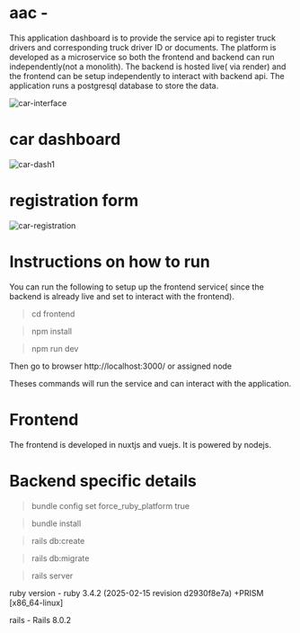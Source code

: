 # aac - 
This application dashboard is to provide the service api to register truck drivers and corresponding truck driver ID or documents. The platform is developed as a microservice so both the frontend and backend can run independently(not a monolith). The backend is hosted live( via render) and the frontend can be setup independently to interact with backend api. The application runs a postgresql database to store the data.

![car-interface](https://github.com/user-attachments/assets/5678f527-1553-4433-b54b-e277f8a9198d)


# car dashboard
![car-dash1](https://github.com/user-attachments/assets/1223d15b-c8ca-43c5-90a2-c17ca4dd3c09)


# registration form
![car-registration](https://github.com/user-attachments/assets/4fdf7189-51ee-4665-8ffb-6151538c77a1)





# Instructions on how to run
You can run the following to setup up the frontend service( since the backend is already live and set to interact with the frontend).

> cd frontend

> npm install

> npm run dev

Then go to browser http://localhost:3000/ or assigned node 

Theses commands will run the service and can interact with the application.


# Frontend

The frontend is developed in nuxtjs and vuejs. It is powered by nodejs.



# Backend specific details

> bundle config set force_ruby_platform true

> bundle install

> rails db:create

> rails db:migrate

> rails server

ruby version - ruby 3.4.2 (2025-02-15 revision d2930f8e7a) +PRISM [x86_64-linux]

rails - Rails 8.0.2
